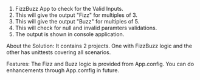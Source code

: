 1. FizzBuzz App to check for the Valid Inputs.
2. This will give the output "Fizz" for multiples of 3.
3. This will give the output "Buzz" for multiples of 5.
4. This will check for null and invalid paramters validations.
5. The output is shown in console application.

About the Solution:
It contains 2 projects. One with FizzBuzz logic and the other has unittests covering all scenarios.

Features:
The Fizz and Buzz logic is provided from App.config. You can do enhancements through App.comfig in future.
